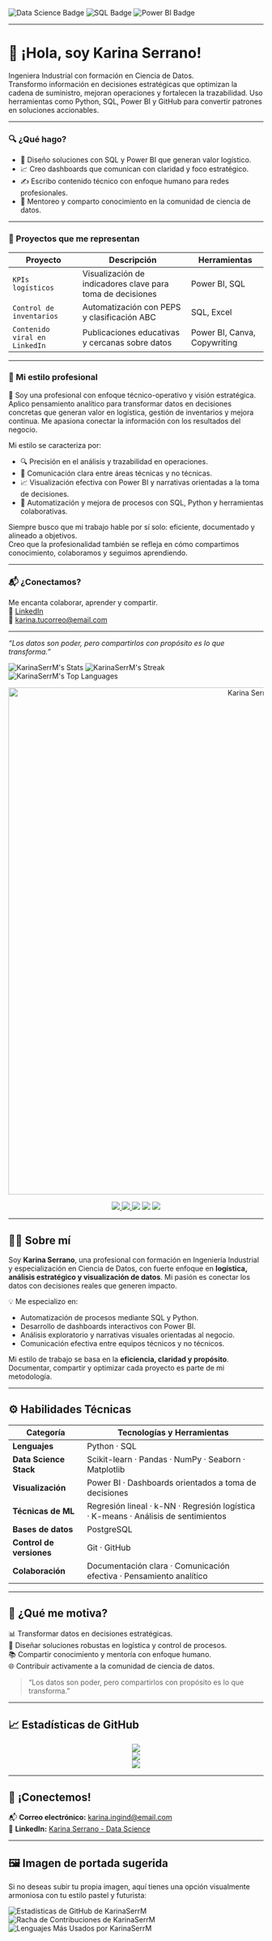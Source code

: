 
<img src="https://img.shields.io/badge/Data%20Science-Con%20Propósito%20y%20Pasión-f49ac2?style=for-the-badge" alt="Data Science Badge" />
<img src="https://img.shields.io/badge/SQL-Precisión%20y%20Control-00bfff?style=for-the-badge&logo=sqlite" alt="SQL Badge" />
<img src="https://img.shields.io/badge/Power%20BI-Visualización%20Estratégica-ffbf00?style=for-the-badge&logo=powerbi" alt="Power BI Badge" />

---

# 💫 ¡Hola, soy Karina Serrano!

Ingeniera Industrial con formación en Ciencia de Datos.  
Transformo información en decisiones estratégicas que optimizan la cadena de suministro, mejoran operaciones y fortalecen la trazabilidad. Uso herramientas como Python, SQL, Power BI y GitHub para convertir patrones en soluciones accionables.

---

### 🔍 ¿Qué hago?
- 🧠 Diseño soluciones con SQL y Power BI que generan valor logístico.
- 📈 Creo dashboards que comunican con claridad y foco estratégico.
- ✍️ Escribo contenido técnico con enfoque humano para redes profesionales.
- 🤝 Mentoreo y comparto conocimiento en la comunidad de ciencia de datos.

---

### 🌟 Proyectos que me representan
| Proyecto | Descripción | Herramientas |
|---------|-------------|--------------|
| `KPIs logísticos` | Visualización de indicadores clave para toma de decisiones | Power BI, SQL |
| `Control de inventarios` | Automatización con PEPS y clasificación ABC | SQL, Excel |
| `Contenido viral en LinkedIn` | Publicaciones educativas y cercanas sobre datos | Power BI, Canva, Copywriting |

---

### 💼 Mi estilo profesional

🎯 Soy una profesional con enfoque técnico-operativo y visión estratégica.  
Aplico pensamiento analítico para transformar datos en decisiones concretas que generan valor en logística, gestión de inventarios y mejora continua. Me apasiona conectar la información con los resultados del negocio.

Mi estilo se caracteriza por:
- 🔍 Precisión en el análisis y trazabilidad en operaciones.
- 🧩 Comunicación clara entre áreas técnicas y no técnicas.
- 📈 Visualización efectiva con Power BI y narrativas orientadas a la toma de decisiones.
- 🚀 Automatización y mejora de procesos con SQL, Python y herramientas colaborativas.

Siempre busco que mi trabajo hable por sí solo: eficiente, documentado y alineado a objetivos.  
Creo que la profesionalidad también se refleja en cómo compartimos conocimiento, colaboramos y seguimos aprendiendo.

---

### 📬 ¿Conectamos?
Me encanta colaborar, aprender y compartir.  
🔗 [LinkedIn](https://www.linkedin.com/in/karina-serrano-data-science)  
📧 karina.tucorreo@email.com

---

_“Los datos son poder, pero compartirlos con propósito es lo que transforma.”_

![KarinaSerrM's Stats](https://github-readme-stats.vercel.app/api?username=KarinaSerrM&theme=default&show_icons=true&hide_border=false&count_private=true)
![KarinaSerrM's Streak](https://github-readme-streak-stats.herokuapp.com/?user=KarinaSerrM&theme=default&hide_border=false)
![KarinaSerrM's Top Languages](https://github-readme-stats.vercel.app/api/top-langs/?username=KarinaSerrM&theme=default&show_icons=true&hide_border=false&layout=compact)

<!-- 🎯 PORTADA PERSONALIZADA - Karina Serrano -->

<p align="center">
  <img src="https://github.com/KarinaSerrM/KarinaSerrM/blob/main/portada-karina.png" alt="Karina Serrano Banner" width="1000"/>
</p>

<p align="center">
  <a href="https://github.com/KarinaSerrM">
    <img src="https://img.shields.io/github/followers/KarinaSerrM?label=GitHub&style=social" />
  </a>
  <a href="https://www.linkedin.com/in/karina-serrano-data-science">
    <img src="https://img.shields.io/badge/LinkedIn-Karina%20Serrano-0077B5?style=flat-square&logo=linkedin" />
  </a>
  <img src="https://img.shields.io/badge/Data%20Science-Con%20propósito%20y%20pasión-f49ac2?style=flat-square" />
  <img src="https://img.shields.io/badge/SQL-Precisión%20y%20Control-00bfff?style=flat-square&logo=sqlite" />
  <img src="https://img.shields.io/badge/Power%20BI-Visualización%20Estratégica-ffbf00?style=flat-square&logo=powerbi" />
</p>

---

## 👩‍💻 Sobre mí

Soy **Karina Serrano**, una profesional con formación en Ingeniería Industrial y especialización en Ciencia de Datos, con fuerte enfoque en **logística, análisis estratégico y visualización de datos**. Mi pasión es conectar los datos con decisiones reales que generen impacto.

💡 Me especializo en:
- Automatización de procesos mediante SQL y Python.
- Desarrollo de dashboards interactivos con Power BI.
- Análisis exploratorio y narrativas visuales orientadas al negocio.
- Comunicación efectiva entre equipos técnicos y no técnicos.

Mi estilo de trabajo se basa en la **eficiencia, claridad y propósito**. Documentar, compartir y optimizar cada proyecto es parte de mi metodología.

---

## ⚙️ Habilidades Técnicas

| Categoría                  | Tecnologías y Herramientas                                                                 |
|---------------------------|---------------------------------------------------------------------------------------------|
| **Lenguajes**             | Python · SQL                                                                               |
| **Data Science Stack**    | Scikit-learn · Pandas · NumPy · Seaborn · Matplotlib                                      |
| **Visualización**         | Power BI · Dashboards orientados a toma de decisiones                                      |
| **Técnicas de ML**        | Regresión lineal · k-NN · Regresión logística · K-means · Análisis de sentimientos         |
| **Bases de datos**        | PostgreSQL                                                                                 |
| **Control de versiones**  | Git · GitHub                                                                               |
| **Colaboración**          | Documentación clara · Comunicación efectiva · Pensamiento analítico                       |

---

## 🌱 ¿Qué me motiva?

📊 Transformar datos en decisiones estratégicas.  
🔗 Diseñar soluciones robustas en logística y control de procesos.  
📚 Compartir conocimiento y mentoría con enfoque humano.  
🌐 Contribuir activamente a la comunidad de ciencia de datos.

> “Los datos son poder, pero compartirlos con propósito es lo que transforma.”

---

## 📈 Estadísticas de GitHub

<p align="center">
  <img src="https://github-readme-stats.vercel.app/api?username=KarinaSerrM&theme=dark&show_icons=true&count_private=true&hide_border=false&title_color=f49ac2&icon_color=00bfff&text_color=ecf0f1&bg_color=2c3e50" />
  <br/>
  <img src="https://github-readme-streak-stats.herokuapp.com/?user=KarinaSerrM&theme=dark&hide_border=false&stroke=f49ac2&background=2c3e50&currstreak_color=00bfff&ring=00bfff&side_main=ecf0f1&side_border=ecf0f1&dates=ecf0f1" />
  <br/>
  <img src="https://github-readme-stats.vercel.app/api/top-langs/?username=KarinaSerrM&theme=dark&layout=compact&title_color=f49ac2&icon_color=00bfff&text_color=ecf0f1&bg_color=2c3e50" />
</p>

---

## 🤝 ¡Conectemos!

📬 **Correo electrónico:** karina.ingind@email.com  
🔗 **LinkedIn:** [Karina Serrano - Data Science](https://www.linkedin.com/in/karina-serrano-data-science)

---

## 🖼️ Imagen de portada sugerida

Si no deseas subir tu propia imagen, aquí tienes una opción visualmente armoniosa con tu estilo pastel y futurista:


<img src="https://github-readme-stats.vercel.app/api?username=KarinaSerrM&theme=dark&show_icons=true&hide_border=false&count_private=true&title_color=f49ac2&icon_color=00bfff&text_color=ecf0f1&bg_color=2c3e50" alt="Estadísticas de GitHub de KarinaSerrM" />
<img src="https://github-readme-streak-stats.herokuapp.com/?user=KarinaSerrM&theme=dark&hide_border=false&stroke=f49ac2&background=2c3e50&currstreak_color=00bfff&ring=00bfff&side_main=ecf0f1&side_border=ecf0f1&dates=ecf0f1" alt="Racha de Contribuciones de KarinaSerrM" />
<img src="https://github-readme-stats.vercel.app/api/top-langs/?username=KarinaSerrM&theme=dark&show_icons=true&hide_border=false&layout=compact&title_color=f49ac2&icon_color=00bfff&text_color=ecf0f1&bg_color=2c3e50" alt="Lenguajes Más Usados por KarinaSerrM" />
</p>
